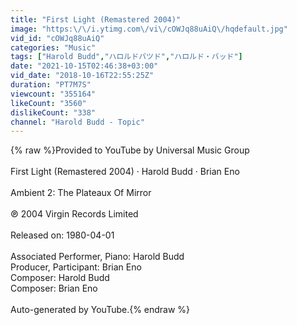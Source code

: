 ```yaml
---
title: "First Light (Remastered 2004)"
image: "https:\/\/i.ytimg.com\/vi\/cOWJq88uAiQ\/hqdefault.jpg"
vid_id: "cOWJq88uAiQ"
categories: "Music"
tags: ["Harold Budd","ハロルドバツド","ハロルド・バッド"]
date: "2021-10-15T02:46:38+03:00"
vid_date: "2018-10-16T22:55:25Z"
duration: "PT7M7S"
viewcount: "355164"
likeCount: "3560"
dislikeCount: "338"
channel: "Harold Budd - Topic"
---
```

{% raw %}Provided to YouTube by Universal Music Group<br /><br />First Light (Remastered 2004) · Harold Budd · Brian Eno<br /><br />Ambient 2: The Plateaux Of Mirror<br /><br />℗ 2004 Virgin Records Limited<br /><br />Released on: 1980-04-01<br /><br />Associated  Performer, Piano: Harold Budd<br />Producer, Participant: Brian Eno<br />Composer: Harold Budd<br />Composer: Brian Eno<br /><br />Auto-generated by YouTube.{% endraw %}
